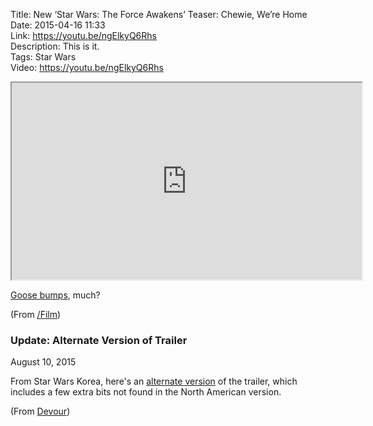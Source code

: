 Title: New ‘Star Wars: The Force Awakens’ Teaser: Chewie, We’re Home  
Date: 2015-04-16 11:33  
Link: https://youtu.be/ngElkyQ6Rhs  
Description: This is it.  
Tags: Star Wars  
Video: https://youtu.be/ngElkyQ6Rhs  

<!-- FitVids (http://fitvidsjs.com) -->
<script src="/js/fitvids.js"></script>
<script>
	$(document).ready(function(){
		$(".entry").fitVids();
	});
</script>

<iframe width="560" height="315" src="https://www.youtube.com/embed/ngElkyQ6Rhs"  allowfullscreen></iframe>

[Goose bumps][1], much? 

(From [/Film][2])

<aside class="update">

### Update: Alternate Version of Trailer

August 10, 2015
<!-- {.updatetime} -->

From Star Wars Korea, here's an [alternate version][3] of the trailer, which includes a few extra bits not found in the North American version.

(From [Devour][4])

</aside>

[1]: https://en.wikipedia.org/wiki/Goose_bumps "Wikipedia: goose bumps"
[2]: http://www.slashfilm.com/the-force-awakens-trailer/ "/Film sharing the Star Wars: The Force Awakens trailer"
[3]: https://www.youtube.com/watch?v=M-VTdsCKLgg "Star Wars Korea version of the trailer (possibly not viewable outside of Korea)"
[4]: http://devour.com/video/star-wars-the-force-awakens-korean-trailer/ "Star Wars: Force Awakens alternate trailer"
